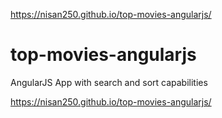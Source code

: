 https://nisan250.github.io/top-movies-angularjs/

# top-movies-angularjs
AngularJS App with search and sort capabilities 



https://nisan250.github.io/top-movies-angularjs/
